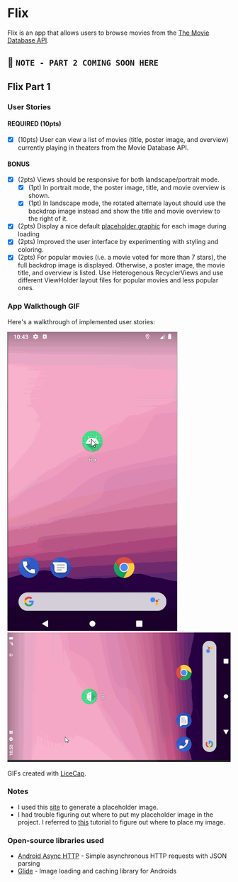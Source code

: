 # Flix
Flix is an app that allows users to browse movies from the [The Movie Database API](http://docs.themoviedb.apiary.io/#).

📝 `NOTE - PART 2 COMING SOON HERE`
---

## Flix Part 1

### User Stories

#### REQUIRED (10pts)
- [X] (10pts) User can view a list of movies (title, poster image, and overview) currently playing in theaters from the Movie Database API.

#### BONUS
- [X] (2pts) Views should be responsive for both landscape/portrait mode.
   - [X] (1pt) In portrait mode, the poster image, title, and movie overview is shown.
   - [X] (1pt) In landscape mode, the rotated alternate layout should use the backdrop image instead and show the title and movie overview to the right of it.

- [X] (2pts) Display a nice default [placeholder graphic](https://guides.codepath.org/android/Displaying-Images-with-the-Glide-Library#advanced-usage) for each image during loading
- [X] (2pts) Improved the user interface by experimenting with styling and coloring.
- [X] (2pts) For popular movies (i.e. a movie voted for more than 7 stars), the full backdrop image is displayed. Otherwise, a poster image, the movie title, and overview is listed. Use Heterogenous RecyclerViews and use different ViewHolder layout files for popular movies and less popular ones.

### App Walkthough GIF

Here's a walkthrough of implemented user stories:

<img src='walkthroughs/flix_part1_walkthrough_port.gif' title='Video Walkthrough in Portrait mode' width='' alt='Video Walkthrough in Portrait mode' />
<img src='walkthroughs/flix_part1_walkthrough_land.gif' title='Video Walkthrough in Landscape mode' width='' alt='Video Walkthrough in Landscape mode' />

GIFs created with [LiceCap](http://www.cockos.com/licecap/).

### Notes
- I used this [site](https://placeholder.com/) to generate a placeholder image.
- I had trouble figuring out where to put my placeholder image in the project. I referred to [this](https://developer.android.com/codelabs/basic-android-kotlin-training-birthday-card-app-image#1) tutorial to figure out where to place my image.

### Open-source libraries used

- [Android Async HTTP](https://github.com/codepath/CPAsyncHttpClient) - Simple asynchronous HTTP requests with JSON parsing
- [Glide](https://github.com/bumptech/glide) - Image loading and caching library for Androids

